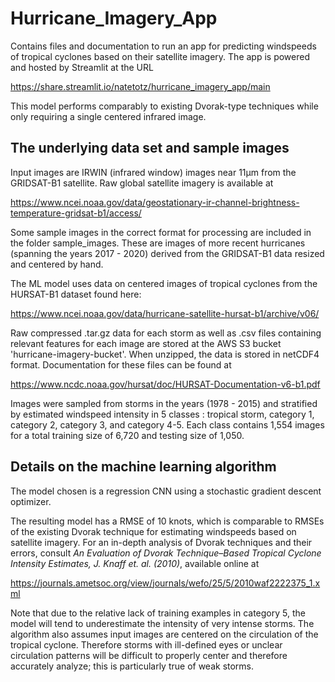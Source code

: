 # Hurricane_Imagery_App

Contains files and documentation to run an app for predicting windspeeds of tropical cyclones based on their satellite imagery.  The app is powered and hosted by Streamlit at the URL

https://share.streamlit.io/natetotz/hurricane_imagery_app/main

This model performs comparably to existing Dvorak-type techniques while only requiring a single centered infrared image.

## The underlying data set and sample images

Input images are IRWIN (infrared window) images near 11µm from the GRIDSAT-B1 satellite.  Raw global satellite imagery is available at

https://www.ncei.noaa.gov/data/geostationary-ir-channel-brightness-temperature-gridsat-b1/access/

Some sample images in the correct format for processing are included in the folder sample_images.  These are images of more recent hurricanes (spanning the years 2017 - 2020) derived from the GRIDSAT-B1 data resized and centered by hand.

The ML model uses data on centered images of tropical cyclones from the HURSAT-B1 dataset found here:

https://www.ncei.noaa.gov/data/hurricane-satellite-hursat-b1/archive/v06/

Raw compressed .tar.gz data for each storm as well as .csv files containing relevant features for each image are stored at the AWS S3 bucket 'hurricane-imagery-bucket'.  When unzipped, the data is stored in netCDF4 format.  Documentation for these files can be found at

https://www.ncdc.noaa.gov/hursat/doc/HURSAT-Documentation-v6-b1.pdf

Images were sampled from storms in the years (1978 - 2015) and stratified by estimated windspeed intensity in 5 classes : tropical storm, category 1, category 2, category 3, and category 4-5.  Each class contains 1,554 images for a total training size of 6,720 and testing size of 1,050.

## Details on the machine learning algorithm

The model chosen is a regression CNN using a stochastic gradient descent optimizer.  

The resulting model has a RMSE of 10 knots, which is comparable to RMSEs of the existing Dvorak technique for estimating windspeeds based on satellite imagery.  For an in-depth analysis of Dvorak techniques and their errors, consult *An Evaluation of Dvorak Technique–Based Tropical Cyclone Intensity Estimates, J. Knaff et. al. (2010)*, available online at

https://journals.ametsoc.org/view/journals/wefo/25/5/2010waf2222375_1.xml

Note that due to the relative lack of training examples in category 5, the model will tend to underestimate the intensity of very intense storms.  The algorithm also assumes input images are centered on the circulation of the tropical cyclone.  Therefore storms with ill-defined eyes or unclear circulation patterns will be difficult to properly center and therefore accurately analyze; this is particularly true of weak storms.
